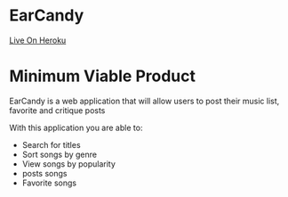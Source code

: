 # EarCandy

[Live On Heroku][heroku]

[heroku]: http://ear-candy.herokuapp.com/

# Minimum Viable Product

EarCandy is a web application that will allow users to post their music list, favorite and critique posts

With this application you are able to:

- Search for titles
- Sort songs by genre
- View songs by popularity
- posts songs
- Favorite songs
